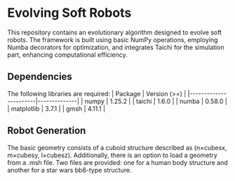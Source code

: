 # Evolving Soft Robots

This repository contains an evolutionary algorithm designed to evolve soft robots. The framework is built using basic NumPy operations, employing Numba decorators for optimization, and integrates Taichi for the simulation part, enhancing computational efficiency.

## Dependencies
The following libraries are required:
| Package               | Version (>=) |
|-----------------------|--------------|
| numpy                 | 1.25.2       |
| taichi                | 1.6.0        |
| numba                 | 0.58.0       |
| matplotlib            | 3.7.1        |
| gmsh                  | 4.11.1       |

## Robot Generation
The basic geometry consists of a cuboid structure described as (n×cubesx, m×cubesy, l×cubesz). Additionally, there is an option to load a geometry from a .msh file. Two files are provided: one for a human body structure and another for a star wars bb8-type structure.




<!-- 
Non-geometric evolved robots
![GIF](human.gif)

Geometric evolved robots
![GIF](2x2.gif)
-->
